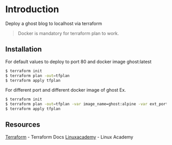 # Introduction

Deploy a ghost blog to localhost via terraform

> Docker is mandatory for terraform plan to work.

## Installation

For default values to deploy to port 80 and docker image ghost:latest

```sh
$ terraform init
$ terraform plan -out=tfplan
$ terraform apply tfplan
```

For different port and different docker image of ghost Ex.

```sh
$ terraform init
$ terraform plan -out=tfplan -var image_name=ghost:alpine -var ext_port=8080
$ terraform apply tfplan
```

## Resources

[Terraform] - Terraform Docs
[Linuxacademy] - Linux Academy

[terraform]: https://www.terraform.io/docs/index.htmlr
[linuxacademy]: https://linuxacademy.com/
